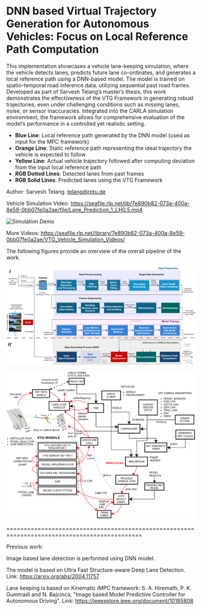# DNN based Virtual Trajectory Generation for Autonomous Vehicles: Focus on Local Reference Path Computation

This implementation showcases a vehicle lane-keeping simulation, where the vehicle detects lanes, predicts future lane co-ordinates, and generates a local reference path using a DNN-based model. The model is trained on spatio-temporal road inference data, utilizing sequential past road frames. Developed as part of Sarvesh Telang’s master’s thesis, this work demonstrates the effectiveness of the VTG Framework in generating robust trajectories, even under challenging conditions such as missing lanes, noise, or sensor inaccuracies. Integrated into the CARLA simulation environment, the framework allows for comprehensive evaluation of the model’s performance in a controlled yet realistic setting.

- **Blue Line**: Local reference path generated by the DNN model (used as input for the MPC framework)  
- **Orange Line**: Static reference path representing the ideal trajectory the vehicle is expected to follow  
- **Yellow Line**: Actual vehicle trajectory followed after computing deviation from the input local reference path  
- **RGB Dotted Lines**: Detected lanes from past frames  
- **RGB Solid Lines**: Predicted lanes using the VTG Framework  

Author: Sarvesh Telang. telang@rptu.de

Vehicle Simulation Video: https://seafile.rlp.net/lib/7e890b82-073a-400a-8e59-0bb07fe0a2ae/file/Lane_Prediction_1_LH0.5.mp4

![Simulation Demo](Vehicle_Simulation_Demo.gif)

More Videos: https://seafile.rlp.net/library/7e890b82-073a-400a-8e59-0bb07fe0a2ae/VTG_Vehicle_Simulation_Videos/

The following figures provide an overview of the overall pipeline of the work.

![Overall Pipeline](Thesis_Implementation_Pipeline.png)

![Carla Implementation](Simulation_over_CARLA.png)

=============================================================================================

Previous work:

Image based lane detection is performed using DNN model. 

The model is based on Ultra Fast Structure-aware Deep Lane Detection. Link: https://arxiv.org/abs/2004.11757 

Lane keeping is based on Kinematic iMPC framework: S. A. Hiremath, P. K. Gummadi and N. Bajcinca, "Image based Model Predictive Controller for Autonomous Driving". Link: https://ieeexplore.ieee.org/document/10185808
